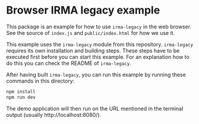 # Browser IRMA legacy example

This package is an example for how to use `irma-legacy` in the
web browser. See the source of `index.js` and `public/index.html` for how we use it.

This example uses the `irma-legacy` module from this repository. `irma-legacy` requires
its own installation and building steps. These steps have to be executed first before 
you can start this example. For an explanation how to do this you can check the README
of `irma-legacy`.

After having built `irma-legacy`, you can run this example by running
these commands in this directory:

```bash
npm install
npm run dev
```

The demo application will then run on the URL mentioned in the terminal output
(usually http://localhost:8080/).
